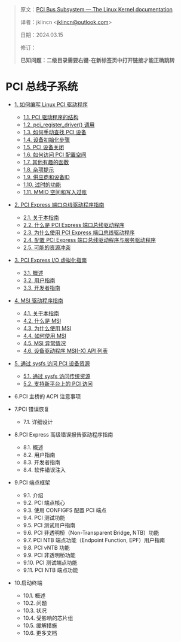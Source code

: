 > 原文：[PCI Bus Subsystem  — The Linux Kernel documentation](https://docs.kernel.org/PCI/index.html)
>
> 译者：jklincn \<jklincn@outlook.com\>
>
> 日期：2024.03.15
>
> 修订：
>
> **已知问题：二级目录需要右键-在新标签页中打开链接才能正确跳转**

# PCI 总线子系统

- [1. 如何编写 Linux PCI 驱动程序](pci.md)
  - [1.1. PCI 驱动程序的结构](pci.md#11-pci-驱动程序的结构)
  - [1.2. pci_register_driver() 调用](pci.md#12-pci_register_driver-调用)
  - [1.3. 如何手动查找 PCI 设备](pci.md#13-如何手动查找-PCI-设备)
  - [1.4. 设备初始化步骤](pci.md#14-设备初始化步骤)
  - [1.5. PCI 设备关闭](pci.md#15-PCI-设备关闭)
  - [1.6. 如何访问 PCI 配置空间](pci.md#16-如何访问-PCI-配置空间)
  - [1.7. 其他有趣的函数](pci.md#17-其他有趣的函数)
  - [1.8. 杂项提示](pci.md#18-杂项提示)
  - [1.9. 供应商和设备ID](pci.md#19-供应商和设备ID)
  - [1.10. 过时的功能](pci.md#110-过时的功能)
  - [1.11. MMIO 空间和写入过账](pci.md#111-MMIO-空间和写入过账)
  
- [2. PCI Express 端口总线驱动程序指南](pciebus-howto.md)
  - [2.1. 关于本指南](pciebus-howto.md#21-关于本指南)
  - [2.2. 什么是 PCI Express 端口总线驱动程序](pciebus-howto.md#22-什么是-pci-express-端口总线驱动程序)
  - [2.3. 为什么使用 PCI Express 端口总线驱动程序](pciebus-howto.md#23-为什么使用-pci-express-端口总线驱动程序)
  - [2.4. 配置 PCI Express 端口总线驱动程序与服务驱动程序](pciebus-howto.md#24-配置-pci-express-端口总线驱动程序与服务驱动程序)
  - [2.5. 可能的资源冲突](pciebus-howto.md#25-可能的资源冲突)
  
- [3. PCI Express I/O 虚拟化指南](pci-iov-howto.md)
  - [3.1. 概述](pci-iov-howto.md#31-概述)
  - [3.2. 用户指南](pci-iov-howto.md#32-用户指南)
  - [3.3. 开发者指南](pci-iov-howto.md#32-开发者指南)
  
- [4. MSI 驱动程序指南](msi-howto.md)
  - [4.1. 关于本指南](msi-howto.md#41-关于本指南)
  - [4.2. 什么是 MSI](msi-howto.md#42-什么是-msi)
  - [4.3. 为什么使用 MSI](msi-howto.md#43-为什么使用-msi)
  - [4.4. 如何使用 MSI](msi-howto.md#44-如何使用-msi)
  - [4.5. MSI 异常情况](msi-howto.md#45-msi-异常情况)
  - [4.6. 设备驱动程序 MSI(-X) API 列表](msi-howto.md#46-设备驱动程序-msi-x-api-列表)
  
- [5. 通过 sysfs 访问 PCI 设备资源](sysfs-pci.md)
  - [5.1. 通过 sysfs 访问传统资源](sysfs-pci.md#51-通过-sysfs-访问传统资源)
  - [5.2. 支持新平台上的 PCI 访问](sysfs-pci.md#52-支持新平台上的-pci-访问)
  
- 6.PCI 主桥的 ACPI 注意事项

- 7.PCI 错误恢复
  - 7.1. 详细设计
  
- 8.PCI Express 高级错误报告驱动程序指南

  - 8.1. 概述
  - 8.2. 用户指南
  - 8.3. 开发者指南
  - 8.4. 软件错误注入

- 9.PCI 端点框架

  - 9.1. 介绍
  - 9.2. PCI 端点核心
  - 9.3. 使用 CONFIGFS 配置 PCI 端点
  - 9.4. PCI 测试功能
  - 9.5. PCI 测试用户指南
  - 9.6. PCI 非透明桥（Non-Transparent Bridge, NTB）功能
  - 9.7. PCI NTB 端点功能（Endpoint Function, EPF）用户指南
  - 9.8. PCI vNTB 功能
  - 9.9. PCI 非透明桥功能
  - 9.10. PCI 测试端点功能
  - 9.11. PCI NTB 端点功能

- 10.启动终端

  - 10.1. 概述
  - 10.2. 问题
  - 10.3. 状况
  - 10.4. 受影响的芯片组
  - 10.5. 缓解措施
  - 10.6. 更多文档

